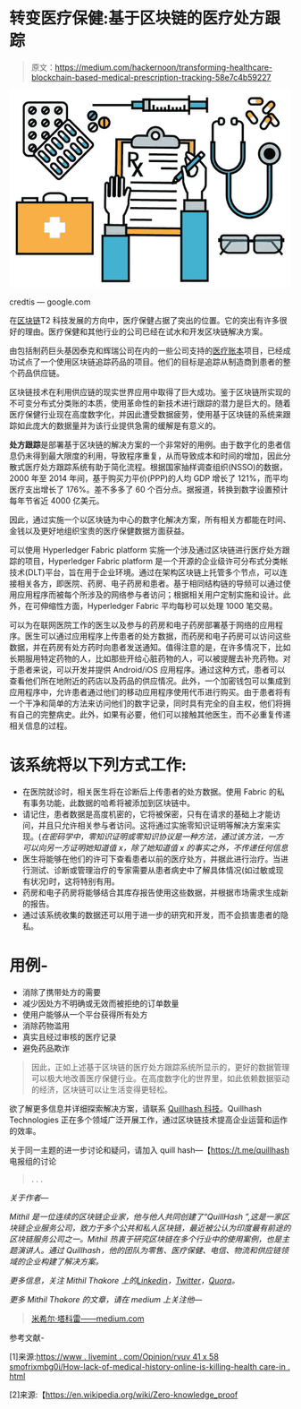 # 转变医疗保健:基于区块链的医疗处方跟踪

> 原文：<https://medium.com/hackernoon/transforming-healthcare-blockchain-based-medical-prescription-tracking-58e7c4b59227>

![](img/40e41349a63983651f21c98d3c172cb4.png)

credtis — google.com

在[区块链](https://hackernoon.com/tagged/blockchain)T2 科技发展的方向中，医疗保健占据了突出的位置。它的突出有许多很好的理由。医疗保健和其他行业的公司已经在试水和开发区块链解决方案。

由包括制药巨头基因泰克和辉瑞公司在内的一些公司支持的[医疗账本](https://www.mediledger.com/)项目，已经成功试点了一个使用区块链追踪药品的项目。他们的目标是追踪从制造商到患者的整个药品供应链。

区块链技术在利用供应链的现实世界应用中取得了巨大成功。鉴于区块链所实现的不可变分布式分类账的本质，使用革命性的新技术进行跟踪的潜力是巨大的。随着医疗保健行业现在高度数字化，并因此遭受数据疲劳，使用基于区块链的系统来跟踪如此庞大的数据量并为该行业提供急需的缓解是有意义的。

**处方跟踪**是部署基于区块链的解决方案的一个非常好的用例。由于数字化的患者信息仍未得到最大限度的利用，导致程序重复，从而导致成本和时间的增加，因此分散式医疗处方跟踪系统有助于简化流程。根据国家抽样调查组织(NSSO)的数据，2000 年至 2014 年间，基于购买力平价(PPP)的人均 GDP 增长了 121%，而平均医疗支出增长了 176%。差不多多了 60 个百分点。据报道，转换到数字设置预计每年节省近 4000 亿美元。

因此，通过实施一个以区块链为中心的数字化解决方案，所有相关方都能在时间、金钱以及更好地组织宝贵的医疗保健数据方面获益。

可以使用 Hyperledger Fabric platform 实施一个涉及通过区块链进行医疗处方跟踪的项目，Hyperledger Fabric platform 是一个开源的企业级许可分布式分类帐技术(DLT)平台，旨在用于企业环境。通过在架构区块链上托管多个节点，可以连接相关各方，即医院、药房、电子药房和患者。基于相同结构链的导频可以通过使用应用程序而被每个所涉及的网络参与者访问；根据相关用户定制实施和设计。此外，在可伸缩性方面，Hyperledger Fabric 平均每秒可以处理 1000 笔交易。

可以为在联网医院工作的医生以及参与的药房和电子药房部署基于网络的应用程序。医生可以通过应用程序上传患者的处方数据，而药房和电子药房可以访问这些数据，并在药房有处方药时向患者发送通知。值得注意的是，在许多情况下，比如长期服用特定药物的人，比如那些开给心脏药物的人，可以被提醒去补充药物。对于患者来说，可以开发并提供 Android/iOS 应用程序。通过这种方式，患者可以查看他们所在地附近的药店以及药品的供应情况。此外，一个加密钱包可以集成到应用程序中，允许患者通过他们的移动应用程序使用代币进行购买。由于患者将有一个干净和简单的方法来访问他们的数字记录，同时具有完全的自主权，他们将拥有自己的完整病史。此外，如果有必要，他们可以接触其他医生，而不必重复传递相关信息的过程。

# 该系统将以下列方式工作:

*   在医院就诊时，相关医生将在诊断后上传患者的处方数据。使用 Fabric 的私有事务功能，此数据的哈希将被添加到区块链中。
*   请记住，患者数据是高度机密的，它将被保密，只有在请求的基础上才能访问，并且只允许相关参与者访问。这将通过实施零知识证明等解决方案来实现。(*在密码学中，零知识证明或零知识协议是一种方法，通过该方法，一方可以向另一方证明她知道值 x，除了她知道值 x 的事实之外，不传递任何信息*
*   医生将能够在他们的许可下查看患者以前的医疗处方，并据此进行治疗。当进行测试、诊断或管理治疗的专家需要从患者病史中了解具体情况(如过敏或现有状况)时，这将特别有用。
*   药房和电子药房将能够结合其库存报告使用这些数据，并根据市场需求生成新的报告。
*   通过该系统收集的数据还可以用于进一步的研究和开发，而不会损害患者的隐私。

# 用例-

*   消除了携带处方的需要
*   减少因处方不明确或无效而被拒绝的订单数量
*   使用户能够从一个平台获得所有处方
*   消除药物滥用
*   真实且经过审核的医疗记录
*   避免药品欺诈

> 因此，正如上述基于区块链的医疗处方跟踪系统所显示的，更好的数据管理可以极大地改善医疗保健行业。在高度数字化的世界里，如此依赖数据驱动的经济，区块链可以让生活变得更轻松。

欲了解更多信息并详细探索解决方案，请联系 [Quillhash 科技](https://www.quillhash.com/)。Quillhash Technologies 正在多个领域广泛开展工作，通过区块链技术提高企业运营和运作的效率。

关于同一主题的进一步讨论和疑问，请加入 quill hash—【https://t.me/quillhash 电报组的讨论

> . . .

*关于作者—*

*Mithil 是一位连续的区块链企业家，他与他人共同创建了“QuillHash ”,这是一家区块链企业服务公司，致力于多个公共和私人区块链，最近被公认为印度最有前途的区块链服务公司之一。Mithil 热衷于研究区块链在多个行业中的使用案例，也是主题演讲人。通过 Quillhash，他的团队为零售、医疗保健、电信、物流和供应链领域的企业构建了解决方案。*

*更多信息，关注 Mithil Thakore 上的*[*Linkedin*](https://www.linkedin.com/in/mithilthakore/)*，*[*Twitter*](https://twitter.com/mithilthakore9)*，*[*Quora*](https://www.quora.com/profile/Mithil-Thakore)*。*

*更多 Mithil Thakore 的文章，请在 medium 上关注他—*

> [米希尔·塔科雷——medium.com](/@mithilthakore9)

参考文献-

[1]来源:[https://www . livemint . com/Opinion/rvuv 41 x 58 smofrixmbg0i/How-lack-of-medical-history-online-is-killing-health care-in . html](https://www.livemint.com/Opinion/RvUV41x58smoFrIxMBQg0I/How-lack-of-medical-history-online-is-killing-healthcare-in.html)

[2]来源:【https://en.wikipedia.org/wiki/Zero-knowledge_proof 